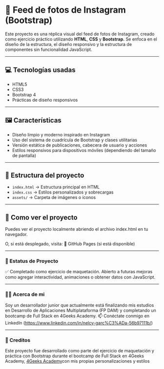 # 📸 Feed de fotos de Instagram (Bootstrap)

Este proyecto es una réplica visual del feed de fotos de Instagram, creado como ejercicio práctico utilizando **HTML**, **CSS** y **Bootstrap.**
Se enfoca en el diseño de la estructura, el diseño responsivo y la estructura de componentes sin funcionalidad JavaScript.

---

## 💻 Tecnologías usadas

- HTML5  
- CSS3  
- Bootstrap 4  
- Prácticas de diseño responsivos

---

## 🖼️ Características

- Diseño limpio y moderno inspirado en Instagram 
- Uso del sistema de cuadrícula de Bootstrap y clases utilitarias 
- Versión estática de publicaciones, cabecera de usuario y acciones
- Estilos responsivos para dispositivos móviles (dependiendo del tamaño de pantalla)

---

## 📁 Estructura del proyecto

- `index.html` → Estructura principal en HTML
- `index.css` →  Estilos personalizados y sobrecargas
- `assets/` →  Carpeta de imágenes o íconos

---

## 🚀 Como ver el proyecto

Puedes ver el proyecto localmente abriendo el archivo index.html en tu navegador.

O, si está desplegado, visita:
📎 GitHub Pages (si está disponible)


---

### 📌 Estatus de Proyecto

✅ Completado como ejercicio de maquetación. Abierto a futuras mejoras como agregar interactividad, animaciones o obtener datos con JavaScript.

---

### 🙋‍♀️ Acerca de mi

Soy un desarrollador junior que actualmente está finalizando mis estudios en Desarrollo de Aplicaciones Multiplataforma (FP DAM) y completando un bootcamp de Full Stack en 4Geeks Academy.
📫 Conéctate conmigo en LinkedIn (https://www.linkedin.com/in/nelcy-garc%C3%ADa-56b97111b/)

---

### 📝 Creditos

Este proyecto fue desarrollado como parte del ejercicio de maquetación y práctica con Bootstrap durante el bootcamp de Full Stack en 4Geeks Academy, [4Geeks Academy](https://4geeksacademy.com/)con mis propias personalizaciones y estilos
